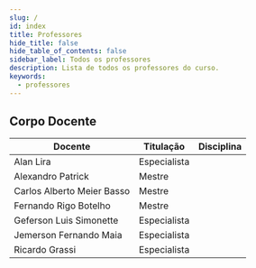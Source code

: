 ```yaml
---
slug: /
id: index
title: Professores
hide_title: false
hide_table_of_contents: false
sidebar_label: Todos os professores
description: Lista de todos os professores do curso.
keywords:
  - professores
---
```


## Corpo Docente

|Docente|Titulação|Disciplina|
|-|-|-|
|Alan Lira|Especialista||
|Alexandro Patrick|Mestre||
|Carlos Alberto Meier Basso|Mestre||
|Fernando Rigo Botelho|Mestre||
|Geferson Luis Simonette|Especialista||
|Jemerson Fernando Maia|Especialista||
|Ricardo Grassi|Especialista||
